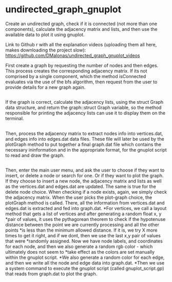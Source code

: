 
# undirected_graph_gnuplot
Create an undirected graph, check if it is connected (not more than one components), calculate the adjacency matrix and lists, and then use the available data to plot it using gnuplot.


Link to Github r with all the explanation videos (uploading them all here, makes downloading the project slow): https://github.com/DMalonas/undirected_graph_gnuplot_videos




First create a graph by requesting the number of nodes and then edges. This process creates the corresponding adjacency matrix.
If its not comprised by a single component, which the method isConnected evaluates via the use of the bfs algorithm, then
request from the user to provide details for a new graph again.
##
If the graph is correct, calculate the adjacency lists, using the struct Graph data structure, and return the graph::struct Graph variable,
so the method responsible for printing the adjacency lists can use it to display them on the terminal.
##
Then, process the adjacency matrix to extract nodes info into vertices.dat, and edges info into edges.dat data files.
These file will later be used by the plotGraph method to put together a final graph.dat file which contains the necessary 
ininformation and in the appropriate format, for the gnuplot script to read and draw the graph.
##
Then, enter the main user menu, and ask the user to choose if they want to insert, or delete a node or search for one. Or if they
want to plot the graph. If they choose to insert a new node, the adjacency matrix and lists as well as the vertices.dat and edges.dat
are updated. The same is true for the delete node choice. When checking if a node exists, again, we simply check the adjacency matrix.
When the user picks the plot-graph choice, the plotGraph method is called. There, all the information from vertices.dat and edges.dat
is extracted and fed into graph.dat. 
*For vertices, we call a layout method that gets a list of vertices and after generating a random float x, y
*pair of values, it  uses the pythagorean theorem to check if the hypotenuse distance between the point we are currently processing and all the other points
*is less than the minimum allowed distance. If it is, we try X more times to get it right, and if we dont, then we use the last x,y pair of values that were
*randomly assigned. Now we have node labels, and coordinates for each node, and then we also generate a random rgb color - which ultimately does not seem to
*take effect as the colors are set manually within the gnuplot script. 
*We also generate a random color for each edge, and then we write all the node and edge data into graph.dat.
*Then we use a system command to execute the gnuplot script (called gnuplot_script.gp) that reads from graph.dat to plot the graph.
